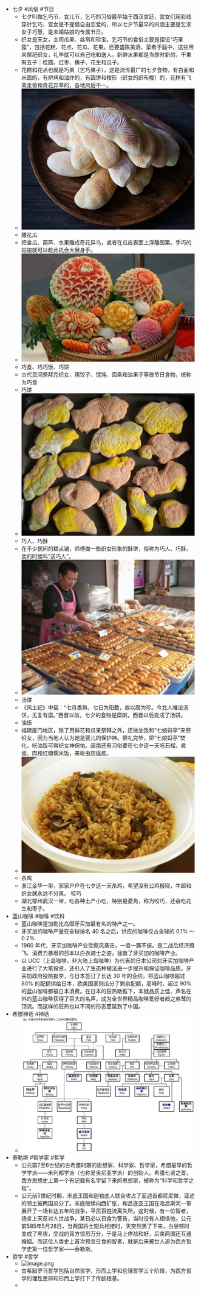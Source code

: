 - 七夕 #风俗 #节日
	- 七夕叫做乞巧节、女儿节，乞巧的习俗最早始于西汉宫廷，宫女们用彩线穿针乞巧，宫女是不提倡自由恋爱的，所以七夕节最早的内涵主要是乞求女子巧慧，是未婚姑娘的专属节日。
	- 织女是天女，主司瓜果、丝帛和珍宝。乞巧节的食俗主要是摆设“巧果筵”，包括花糕、花点、花瓜、花果。还要盛陈美酒、菜肴于庭中，这些用来祭祀织女，礼毕就可以自己吃和送人。新鲜水果都是当季时新的，干果有五子：桂圆、红枣、榛子、花生和瓜子。
	- 花糕和花点也就是巧果（乞巧果子），这是流传最广的七夕食物，有白面和米面的，有炉烤和油炸的，有圆饼和梭形（织女的织布梭）的，花样有飞禽走兽和奇花异草的，各地风俗不一。
	- ![image.png](../assets/image_1659573863008_0.png)
	- 雕花瓜
	- 把金瓜、葫芦、水果雕成奇花异鸟，或者在瓜皮表面上浮雕图案。手巧的姑娘就可以趁此机会大展身手。
	- ![image.png](../assets/image_1659573882454_0.png)
	- 巧食、巧巧饭、巧饼
	- 古代民间祭拜完织女，用饺子、馄饨、面条和油果子等做节日食物，统称为巧食
	- 巧饼
	- ![image.png](../assets/image_1659573907594_0.png)
	- 巧人、巧酥
	- 在不少民间的糕点铺，师傅做一些织女形象的酥饼，俗称为巧人、巧酥，卖的时候叫“送巧人”。
	- ![image.png](../assets/image_1659573944120_0.png)
	- 汤饼
	- 《风土纪》中载：“七月黍熟，七日为阳数，故以糜为珍。今北人唯设汤饼，无复有糜。”西晋以前，七夕的食物是糜粥，西晋以后变成了汤饼。
	- 油饭
	- 福建厦门地区，除了用鲜花和瓜果祭拜之外，还做油饭和“七娘妈亭”来祭织女，因为当地人认为她是婴儿的保护神。祭礼完毕，把“七娘妈亭”焚化，吃油饭可得织女神保佑。闽南还有习俗要在七夕这一天吃石榴，煮蛋、肉和红糖糯米饭，来驱虫防瘟疫。
	- ![image.png](../assets/image_1659573974162_0.png)
	- 杀鸡
	- 浙江金华一带，家家户户在七夕这一天杀鸡，希望没有公鸡报晓，牛郎和织女就永远不分离。
	  咬巧
	- 湖北鄂州武汉一带，吃各种土产小吃，特别是菱角，称为咬巧，还会吃花生和枣子。
- 蓝山咖啡 #咖啡 #饮料
	- 蓝山咖啡是加勒比岛国牙买加最有名的特产之一。
	- 牙买加的咖啡产量在全球排名 40 名之后，供应的咖啡仅占全球的 0.1% ～ 0.2%
	- 1960 年代，牙买加咖啡产业受飓风袭击，一度一蹶不振。是二战后经济腾飞、消费力暴增的日本以白衣骑士之姿，拯救了牙买加的咖啡产业。
	- 以 UCC（上岛咖啡，非大陆上岛咖啡）为代表的日本公司对牙买加咖啡产业进行了大笔投资，还引入了生态种植法进一步提升和保证咖啡品质。牙买加政府投桃报李，与日本签订了长达 30 年的合约，将蓝山咖啡超过 80% 的配额供给日本，欧美国家则瓜分了剩余配额，高峰时，超过 90% 的蓝山咖啡都被日本消费。在日本的狂热助推下，本就品质上佳、声名在外的蓝山咖啡获得了巨大的名声，成为全世界精品咖啡爱好者趋之若鹜的顶流。而这样的狂热也以不同的形态蔓延到了中国。
- 希腊神话 #神话
	- ![image.png](../assets/image_1659596352843_0.png)
- 泰勒斯 #哲学家 #哲学
	- 公元前7至6世纪的古希腊时期的思想家、科学家、哲学家，希腊最早的哲学学派——米利都学派（也称爱奥尼亚学派）的创始人。希腊七贤之首，西方思想史上第一个有记载有名字留下来的思想家，被称为“科学和哲学之祖”。
	- 公元前5世纪时期，米底王国和迦勒底人联合攻占了亚述首都尼尼微，亚述的领土被两国瓜分了。米底继续向西扩张，和吕底亚王国在哈吕斯河一带展开了一场长达五年的战争，平民百姓流离失所。这时候，有一位智者，扬言上天反对人世战争，某日必以日食为警告，当时没有人相信他。公元前585年5月28日，当两国将士短兵相接时，天突然黑了下来，白昼顿时变成了黑夜，交战的双方惊恐万分，于是马上停战和好，后来两国还互通婚姻。而这位人类史上首次预言日食的智者，就是后来被世人追为西方哲学史第一位哲学家——泰勒斯。
- 哲学 #哲学
	- ![image.png](../assets/image_1659596453819_0.png)
	- 古希腊罗马哲学包括自然哲学、形而上学和伦理哲学三个阶段，为西方哲学的理性思辨和形而上学打下了传统根基。
	-